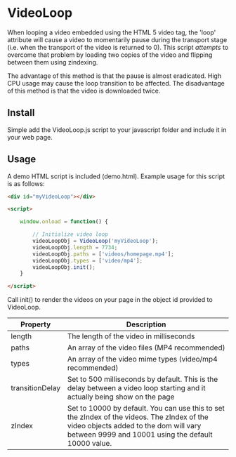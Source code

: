 # VideoLoop

When looping a video embedded using the HTML 5 video tag, the 'loop' attribute will cause a video to momentarily pause during the transport stage (i.e. when the transport of the video is returned to 0). This script *attempts* to overcome that problem by loading two copies of the video and flipping between them using zindexing.

The advantage of this method is that the pause is almost eradicated. High CPU usage may cause the loop transition to be affected. The disadvantage of this method is that the video is downloaded twice.

## Install
Simple add the VideoLoop.js script to your javascript folder and include it in your web page.

## Usage
A demo HTML script is included (demo.html). Example usage for this script is as follows:

```html
<div id="myVideoLoop"></div>

<script>

	window.onload = function() {

		// Initialize video loop
		videoLoopObj = VideoLoop('myVideoLoop');
		videoLoopObj.length = 7734;
		videoLoopObj.paths = ['videos/homepage.mp4'];
		videoLoopObj.types = ['video/mp4'];
		videoLoopObj.init();
	}

</script>
```

Call init() to render the videos on your page in the object id provided to VideoLoop.

Property | Description
-------- | -----------
length | The length of the video in milliseconds
paths | An array of the video files (MP4 recommended)
types | An array of the video mime types (video/mp4 recommended)
transitionDelay | Set to 500 milliseconds by default. This is the delay between a video loop starting and it actually being show on the page
zIndex | Set to 10000 by default. You can use this to set the zIndex of the videos. The zIndex of the video objects added to the dom will vary between 9999 and 10001 using the default 10000 value.

